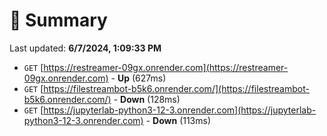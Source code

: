 # 📖 Summary
Last updated: **6/7/2024, 1:09:33 PM**

- `GET` [https://restreamer-09gx.onrender.com](https://restreamer-09gx.onrender.com) - **Up** (627ms)
- `GET` [https://filestreambot-b5k6.onrender.com/](https://filestreambot-b5k6.onrender.com/) - **Down** (128ms)
- `GET` [https://jupyterlab-python3-12-3.onrender.com](https://jupyterlab-python3-12-3.onrender.com) - **Down** (113ms)
